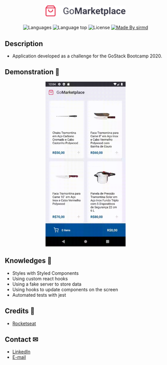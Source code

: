<h1 align="center">
  <img width="250" src="src/assets/logo@3x.png"/>
</h1>

<p align="center">
  <img alt="Languages" title="Languages" src="https://img.shields.io/github/languages/count/sirmd/gostack-desafio-08-fundamentos-react-native" />

  <img alt="Language top" title="Language top" title="Made By sirmd"  src="https://img.shields.io/github/languages/top/sirmd/gostack-desafio-08-fundamentos-react-native" />

  <img alt="License" src="https://img.shields.io/static/v1?label=license&message=MIT&color=282A36">

  <a href="https://github.com/sirmd">
    <img alt="Made By sirmd" title="Made By sirmd" src="https://img.shields.io/badge/Made%20by-sirmd-blue" alt="Made by sirmd" />
  <a>
</p>

## Description
  - Application developed as a challenge for the GoStack Bootcamp 2020.


## Demonstration 📱
<p align="center">
  <img width="250" src=".github/gif.gif"/>
</p>

## Knowledges 🚀
 - Styles with Styled Components
 - Using custom react hooks
 - Using a fake server to store data
 - Using hooks to update components on the screen
 - Automated tests with jest
 

## Credits 👏
  - <a target="_blank" href="https://rocketseat.com.br">Rocketseat</a>

## Contact ✉
  - <a target="_blank" href="https://www.linkedin.com/in/mateus-campos-deitos-42688864//">LinkedIn</a>
  - <a target="_blank" href="mailto:matdeitos@gmail.com">E-mail</a>
